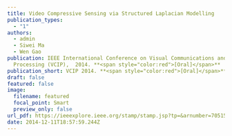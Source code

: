```yaml
---
title: Video Compressive Sensing via Structured Laplacian Modelling
publication_types:
  - "1"
authors:
  - admin
  - Siwei Ma 
  - Wen Gao
publication: IEEE International Conference on Visual Communications and Image
  Processing (VCIP),  2014. **<span style="color:red">[Oral]</span>**
publication_short: VCIP 2014. **<span style="color:red">[Oral]</span>**
draft: false
featured: false
image:
  filename: featured
  focal_point: Smart
  preview_only: false
url_pdf: https://ieeexplore.ieee.org/stamp/stamp.jsp?tp=&arnumber=7051591
date: 2014-12-11T18:57:59.244Z
---
```

